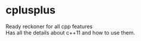 # cplusplus
Ready reckoner for all cpp features<br/>
Has all the details about c++11 and how to use them.<br/>
